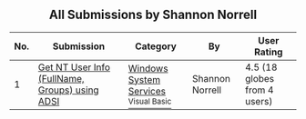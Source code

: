 ﻿<div align="center">

## All Submissions by Shannon Norrell

</div>

No.  | Submission | Category | By   | User Rating
---- | ---------- | -------- | ---- | -----------
1 | [Get NT User Info \(FullName, Groups\) using ADSI<br />](https://github.com/Planet-Source-Code/shannon-norrell-get-nt-user-info-fullname-groups-using-adsi__1-3448) | [Windows System Services<br /><sup>Visual Basic</sup>](../ByCategory/windows-system-services__1-35.md) | Shannon Norrell | 4.5 (18 globes from 4 users)
